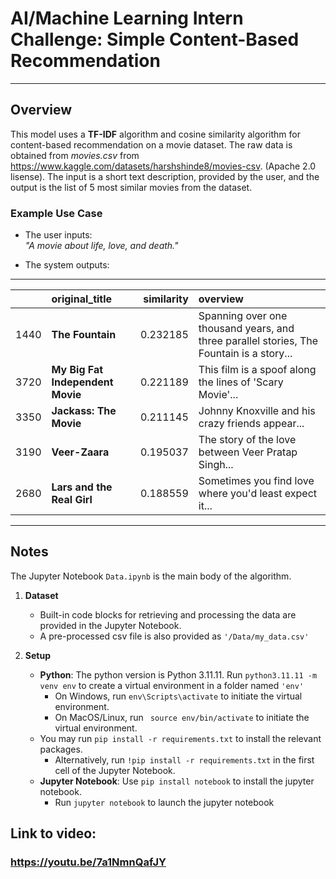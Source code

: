 # AI/Machine Learning Intern Challenge: Simple Content-Based Recommendation

---

## Overview

This model uses a **TF-IDF** algorithm and cosine similarity algorithm for content-based recommendation on a movie dataset. The raw data is obtained from *movies.csv* from https://www.kaggle.com/datasets/harshshinde8/movies-csv. (Apache 2.0 lisense). The input is a short text description, provided by the user, and the output is the list of 5 most similar movies from the dataset.

### Example Use Case

- The user inputs:  
  *"A movie about life, love, and death."*  

- The system outputs:
---

|      | original_title                | similarity | overview                                                                                                           |
|-----:|:------------------------------|-----------:|:-------------------------------------------------------------------------------------------------------------------|
| 1440 | **The Fountain**             | 0.232185   | Spanning over one thousand years, and three parallel stories, The Fountain is a story...                           |
| 3720 | **My Big Fat Independent Movie** | 0.221189   | This film is a spoof along the lines of 'Scary Movie'...                                                           |
| 3350 | **Jackass: The Movie**       | 0.211145   | Johnny Knoxville and his crazy friends appear...                                                                   |
| 3190 | **Veer-Zaara**               | 0.195037   | The story of the love between Veer Pratap Singh...                                                                 |
| 2680 | **Lars and the Real Girl**   | 0.188559   | Sometimes you find love where you'd least expect it...                                                             |


---

## Notes
The Jupyter Notebook ```Data.ipynb``` is the main body of the algorithm.
1. **Dataset**  
   - Built-in code blocks for retrieving and processing the data are provided in the Jupyter Notebook.
   - A pre-processed csv file is also provided as ```'/Data/my_data.csv'```

2. **Setup**  
   - **Python**: The python version is Python 3.11.11. Run ```python3.11.11 -m venv env``` to create a virtual environment in a folder named ```'env'```
      - On Windows, run ```env\Scripts\activate``` to initiate the virtual environment.
      - On MacOS/Linux, run ``` source env/bin/activate``` to initiate the virtual environment.
   - You may run ```pip install -r requirements.txt``` to install the relevant packages. 
      - Alternatively, run ```!pip install -r requirements.txt``` in the first cell of the Jupyter Notebook.
   - **Jupyter Notebook**: Use ```pip install notebook``` to install the jupyter notebook.
      - Run ```jupyter notebook``` to launch the jupyter notebook

## Link to video:
### https://youtu.be/7a1NmnQafJY

